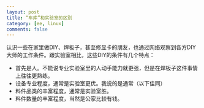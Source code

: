 ```yaml
---
layout: post
title: “车库”和实验室的区别
category: [ee, linux]
comments: false
---
```


认识一些在家里做DIY、焊板子，甚至修显卡的朋友，也通过网络观察到各方DIY大师的工作条件。跟实验室相比，这些DIY的条件有几个特点：

* 首先是人。不能说专业实验室里的人动手能力就更强，但是在焊板子这件事情上往往更熟练。
* 设备专业程度，通常是实验室更优。我说的是通常（以下佳同）
* 料件品类的丰富程度，通常是实验室胜。
* 料件数量的丰富程度，当然是公家比较有钱。

